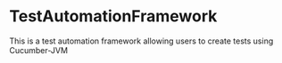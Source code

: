 # TestAutomationFramework
This is a test automation framework allowing users to create tests using Cucumber-JVM

